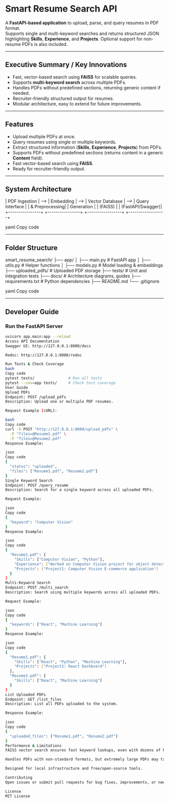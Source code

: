 # Smart Resume Search API

A **FastAPI-based application** to upload, parse, and query resumes in PDF format.  
Supports single and multi-keyword searches and returns structured JSON highlighting **Skills**, **Experience**, and **Projects**. Optional support for non-resume PDFs is also included.

---

## Executive Summary / Key Innovations
- Fast, vector-based search using **FAISS** for scalable queries.
- Supports **multi-keyword search** across multiple PDFs.
- Handles PDFs without predefined sections, returning generic content if needed.
- Recruiter-friendly structured output for resumes.
- Modular architecture, easy to extend for future improvements.

---

## Features
- Upload multiple PDFs at once.
- Query resumes using single or multiple keywords.
- Extract structured information (**Skills**, **Experience**, **Projects**) from PDFs.
- Supports PDFs without predefined sections (returns content in a generic **Content** field).
- Fast vector-based search using **FAISS**.
- Ready for recruiter-friendly output.

---

## System Architecture

| PDF Ingestion  |  -->  | Embedding      |  -->  | Vector Database |  -->  | Query Interface  |
| & Preprocessing|       | Generation     |       | (FAISS)         |       | (FastAPI/Swagger)|
+----------------+       +----------------+       +-----------------+       +------------------+

yaml
Copy code

---

## Folder Structure
smart_resume_search/
├── app/
│ ├── main.py # FastAPI app
│ ├── utils.py # Helper functions
│ ├── models.py # Model loading & embeddings
├── uploaded_pdfs/ # Uploaded PDF storage
├── tests/ # Unit and integration tests
├── docs/ # Architecture diagrams, guides
├── requirements.txt # Python dependencies
├── README.md
└── .gitignore

yaml
Copy code

---

## Developer Guide

### Run the FastAPI Server
```bash
uvicorn app.main:app --reload
Access API Documentation
Swagger UI: http://127.0.0.1:8000/docs

Redoc: http://127.0.0.1:8000/redoc

Run Tests & Check Coverage
bash
Copy code
pytest tests/               # Run all tests
pytest --cov=app tests/     # Check test coverage
User Guide
Upload PDFs
Endpoint: POST /upload_pdfs
Description: Upload one or multiple PDF resumes.

Request Example (cURL):

bash
Copy code
curl -X POST "http://127.0.0.1:8000/upload_pdfs" \
  -F "files=@Resume1.pdf" \
  -F "files=@Resume2.pdf"
Response Example:

json
Copy code
{
  "status": "uploaded",
  "files": ["Resume1.pdf", "Resume2.pdf"]
}
Single Keyword Search
Endpoint: POST /query_resume
Description: Search for a single keyword across all uploaded PDFs.

Request Example:

json
Copy code
{
  "keyword": "Computer Vision"
}
Response Example:

json
Copy code
{
  "Resume1.pdf": {
    "Skills": ["Computer Vision", "Python"],
    "Experience": ["Worked on Computer Vision project for object detection."],
    "Projects": ["Project1: Computer Vision E-commerce application"]
  }
}
Multi-Keyword Search
Endpoint: POST /multi_search
Description: Search using multiple keywords across all uploaded PDFs.

Request Example:

json
Copy code
{
  "keywords": ["React", "Machine Learning"]
}
Response Example:

json
Copy code
{
  "Resume1.pdf": {
    "Skills": ["React", "Python", "Machine Learning"],
    "Projects": ["Project2: React Dashboard"]
  },
  "Resume2.pdf": {
    "Skills": ["React", "Machine Learning"]
  }
}
List Uploaded PDFs
Endpoint: GET /list_files
Description: List all PDFs uploaded to the system.

Response Example:

json
Copy code
{
  "uploaded_files": ["Resume1.pdf", "Resume2.pdf"]
}
Performance & Limitations
FAISS vector search ensures fast keyword lookups, even with dozens of PDFs.

Handles PDFs with non-standard formats, but extremely large PDFs may take longer to process.

Designed for local infrastructure and free/open-source tools.

Contributing
Open issues or submit pull requests for bug fixes, improvements, or new features.

License
MIT License
